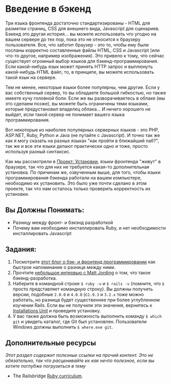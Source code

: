 # Введение в бэкенд
<!-- *...* -->

Три языка фронтенда достаточно стандартизированы - HTML для разметки страниц, CSS для внешнего вида, Javascript для сценариев. Бэкенд это другая история... вы можете использовать что угодно на вашем сервере до тех пор, пока это не относится к браузеру пользователя. Все, что заботит браузер - это то, чтобы ему были посланы корректно составленные файлы HTML, CSS и Javascript (или что-то другое, например изображения). Это привело к тому, что сейчас существует огромный выбор языков для бэкенд-программирования. Если какой-нибудь язык может принять HTTP запрос и выплюнуть какой-нибудь HTML файл, то, в принципе, вы можете использовать такой язык на сервере.

Тем не менее, некоторые языки более популярны, чем другие. Если у вас собственный сервер, то вы обладаете большой гибкостью, но также имеете кучу головной боли. Если же вы разворачиваетесь в облаке (мы это сделаем позже), вы можете быть ограничены теми языками, которые предустановил владелец облака... И ничего хорошего не выйдет, если такой сервер не понимает вашего языка программирования.

Вот некоторые из наиболее популярных серверных языков - это PHP, ASP.NET, Ruby, Python и Java (не путайте с Javascript). И точно так же как я могу сказать на разных языках "как пройти в ближайший паб?", так же и все эти языки делают практически одно и тоже, просто используя разный синтаксис.

Как мы рассмотрели в [Проект: Установки](/web-development-101/project_installations), языки фронтенда "живут" в браузере, так что для них не требуется какая-то дополнительная установка. По причинам же, озвученным выше, для того, чтобы языки программирования бэкенда работали на вашем компьютере, необходимо их установить. Это было уже почти сделано в этом проекте, так что нам осталось только проверить корректность их установки. 

## Вы Должны Понимать:

* Разницу между фронт- и бэкэнд разработкой
* Почему вам необходимо инсталлировать Ruby, и нет необходимости инсталлировать Javascript

## Задания:

1. Посмотрите [этот блог о бэк- и фронтенд программировании](http://blog.teamtreehouse.com/i-dont-speak-your-language-frontend-vs-backend) как быстрое напоминание о разнице между ними.
2. Прочтите [небольшое интервью с Matt Jording](http://blog.generalassemb.ly/what-is-back-end-web-development/) о том, что такое бэкенд-разработка.
1. Наберите в командной строке `$ ruby -v` и `$ rails -v` (помните, что `$` просто представляет командную строку). Вы должны получить версии, подобные `2.0.0` и `4.0.0` (с`1.9.3` и `3.2.x` тоже можно работать, но разница будет существеннее при более углубленном изучении Rails. Если вы не получили эти значения, вернитесь к [Installations Unit](/web-development-101/installations/) и проведите установку.
2. У вас также должна быть возможность выполнить команду `$ which git` и увидеть каталог, где Git был установлен. Пользователи Windows должны выполнить `$ where.exe git`.

## Дополнительные ресурсы

*Этот раздел содержит полезные ссылки на прочий контент. Это не обязательно, так что расценивайте их как нечто полезное, если вы хотите поглубже погрузиться в тему*

* The Railsbridge [Ruby curriculum](http://curriculum.railsbridge.org/ruby/).

